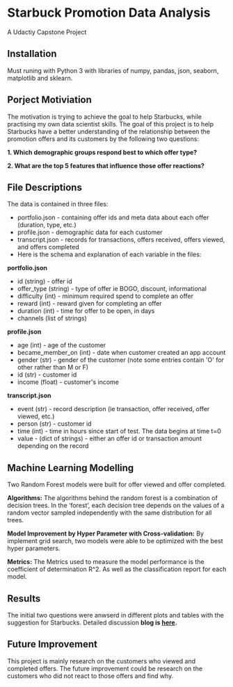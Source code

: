 # Starbuck Promotion Data Analysis
A Udactiy Capstone Project
## Installation
Must runing with Python 3 with libraries of numpy, pandas, json, seaborn, matplotlib and sklearn.

## Porject Motiviation
The motivation is trying to achieve the goal to help Starbucks, while practising my own data scientist skills. The goal of this project is to help Starbucks have a better understanding of the relationship between the promotion offers and its customers by the following two questions:

**1. Which demographic groups respond best to which offer type?**

**2. What are the top 5 features that influence those offer reactions?**

## File Descriptions
The data is contained in three files:

- portfolio.json - containing offer ids and meta data about each offer (duration, type, etc.)
- profile.json - demographic data for each customer
- transcript.json - records for transactions, offers received, offers viewed, and offers completed
- Here is the schema and explanation of each variable in the files:

**portfolio.json**


- id (string) - offer id
- offer_type (string) - type of offer ie BOGO, discount, informational
- difficulty (int) - minimum required spend to complete an offer
- reward (int) - reward given for completing an offer
- duration (int) - time for offer to be open, in days
- channels (list of strings)

**profile.json**

- age (int) - age of the customer
- became_member_on (int) - date when customer created an app account
- gender (str) - gender of the customer (note some entries contain 'O' for other rather than M or F)
- id (str) - customer id
- income (float) - customer's income

**transcript.json**

- event (str) - record description (ie transaction, offer received, offer viewed, etc.)
- person (str) - customer id
- time (int) - time in hours since start of test. The data begins at time t=0
- value - (dict of strings) - either an offer id or transaction amount depending on the record

## Machine Learning Modelling
Two Random Forest models were built for offer viewed and offer completed.

**Algorithms:** The algorithms behind the random forest is a combination of decision trees. In the ‘forest’, each decision tree depends on the values of a random vector sampled independently with the same distribution for all trees. 

**Model Improvement by Hyper Parameter with Cross-validation:** By implement grid search, two models were able to be optimized with the best hyper parameters. 

**Metrics:**  The Metrics used to measure the model performance is the coefficient of determination R^2.  As well as the classification report for each model. 

## Results
The initial two questions were anwserd in different plots and tables with the suggestion for Starbucks.  Detailed discussion **blog is [here](https://medium.com/@quanye003/a-data-scientist-view-of-starbucks-promotion-offer-data-580bdb052070).**

## Future Improvement
This project is mainly research on the customers who viewed and completed offers. The future improvement could be research on the customers who did not react to those offers and find why.
